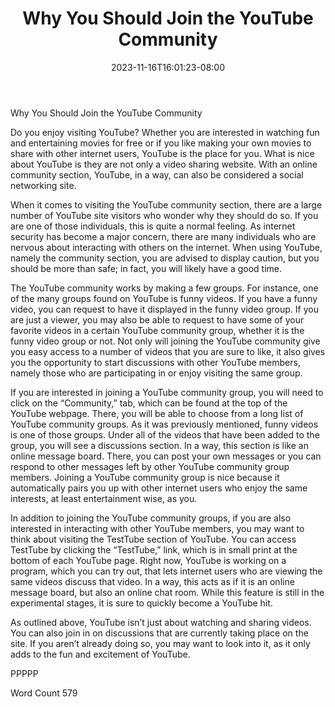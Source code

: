 ﻿---
title: "Why You Should Join the YouTube Community"
date: 2023-11-16T16:01:23-08:00
description: "YouTube Tips for Web Success"
featured_image: "/images/YouTube.jpg"
tags: ["YouTube"]
---

Why You Should Join the YouTube Community

Do you enjoy visiting YouTube? Whether you are interested in watching fun and entertaining movies for free or if you like making your own movies to share with other internet users, YouTube is the place for you. What is nice about YouTube is they are not only a video sharing website.  With an online community section, YouTube, in a way, can also be considered a social networking site.

When it comes to visiting the YouTube community section, there are a large number of YouTube site visitors who wonder why they should do so.  If you are one of those individuals, this is quite a normal feeling. As internet security has become a major concern, there are many individuals who are nervous about interacting with others on the internet.  When using YouTube, namely the community section, you are advised to display caution, but you should be more than safe; in fact, you will likely have a good time.

The YouTube community works by making a few groups.  For instance, one of the many groups found on YouTube is funny videos.  If you have a funny video, you can request to have it displayed in the funny video group.  If you are just a viewer, you may also be able to request to have some of your favorite videos in a certain YouTube community group, whether it is the funny video group or not.  Not only will joining the YouTube community give you easy access to a number of videos that you are sure to like, it also gives you the opportunity to start discussions with other YouTube members, namely those who are participating in or enjoy visiting the same group.

If you are interested in joining a YouTube community group, you will need to click on the “Community,” tab, which can be found at the top of the YouTube webpage. There, you will be able to choose from a long list of YouTube community groups.  As it was previously mentioned, funny videos is one of those groups.  Under all of the videos that have been added to the group, you will see a discussions section.  In a way, this section is like an online message board. There, you can post your own messages or you can respond to other messages left by other YouTube community group members.  Joining a YouTube community group is nice because it automatically pairs you up with other internet users who enjoy the same interests, at least entertainment wise, as you.

In addition to joining the YouTube community groups, if you are also interested in interacting with other YouTube members, you may want to think about visiting the TestTube section of YouTube.  You can access TestTube by clicking the “TestTube,” link, which is in small print at the bottom of each YouTube page.  Right now, YouTube is working on a program, which you can try out, that lets internet users who are viewing the same videos discuss that video. In a way, this acts as if it is an online message board, but also an online chat room.  While this feature is still in the experimental stages, it is sure to quickly become a YouTube hit.

As outlined above, YouTube isn’t just about watching and sharing videos. You can also join in on discussions that are currently taking place on the site.  If you aren’t already doing so, you may want to look into it, as it only adds to the fun and excitement of YouTube.

PPPPP

Word Count 579



